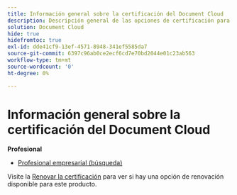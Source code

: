 ```yaml
---
title: Información general sobre la certificación del Document Cloud
description: Descripción general de las opciones de certificación para Adobe Document Cloud
solution: Document Cloud
hide: true
hidefromtoc: true
exl-id: dde41cf9-13ef-4571-8948-341ef5585da7
source-git-commit: 6397c96ab0ce2ecf6cd7e70bd2044e01c23ab563
workflow-type: tm+mt
source-wordcount: '0'
ht-degree: 0%

---
```


# Información general sobre la certificación del Document Cloud

**Profesional**

* [Profesional empresarial (búsqueda)](/help/certifications/adc/adc-professional.md) <!--AD0-??-->

Visite la [Renovar la certificación](/help/certifications/renew.md) para ver si hay una opción de renovación disponible para este producto.
